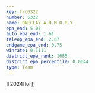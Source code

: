 ```yaml
---
key: frc6322
number: 6322
name: ONECLAY A.R.M.O.R.Y.
epa_end: 5.03
auto_epa_end: 1.61
teleop_epa_end: 2.67
endgame_epa_end: 0.75
winrate: 0.1111
district_epa_rank: 1685
district_epa_percentile: 0.0644
type: Team
---
```

[[2024flor]]

